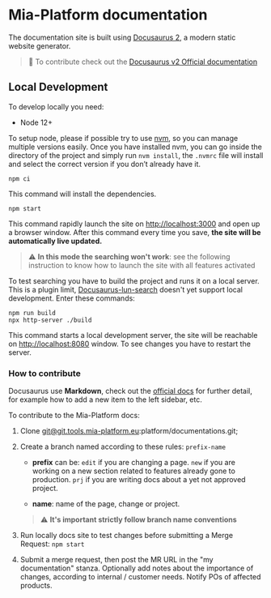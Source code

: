 # Mia-Platform documentation

The documentation site is built using [Docusaurus 2](https://v2.docusaurus.io/), a modern static website generator.

> :memo: To contribute check out the [Docusaurus v2 Official documentation](https://v2.docusaurus.io/docs/)

## Local Development

To develop locally you need:

- Node 12+

To setup node, please if possible try to use [nvm][nvm], so you can manage
multiple versions easily. Once you have installed nvm, you can go inside
the directory of the project and simply run `nvm install`, the `.nvmrc` file
will install and select the correct version if you don’t already have it.

```shell
npm ci
```

This command will install the dependencies.

```shell
npm start
```

This command rapidly launch the site on <http://localhost:3000> and open up a browser window.
After this command every time you save, **the site will be automatically live updated.**

> :warning: **In this mode the searching won't work**: see the following instruction to know how to launch the site with all features activated

To test searching you have to build the project and runs it on a local server. This is a plugin limit, [Docusaurus-lun-search](https://github.com/lelouch77/docusaurus-lunr-search#how-to-use-) doesn't yet support local development. Enter these commands:

```shell
npm run build
npx http-server ./build
```

This command starts a local development server, the site will be reachable on <http://localhost:8080> window. To see changes you have to restart the server.

### How to contribute

Docusaurus use **Markdown**, check out the [official docs](https://v2.docusaurus.io/docs/) for further detail, for example how to add a new item to the left sidebar, etc.

To contribute to the Mia-Platform docs:

1. Clone git@git.tools.mia-platform.eu:platform/documentations.git;
2. Create a branch named according to these rules:
     `prefix-name`
     - **prefix** can be:
      `edit` if you are changing a page.
      `new` if you are working on a new section related to features already gone to production.
      `prj` if you are writing docs about a yet not approved project.

     - **name**: name of the page, change or project.

     > :warning: **It's important strictly follow branch name conventions**

3. Run locally docs site to test changes before submitting a Merge Request: `npm start`
4. Submit a merge request, then post the MR URL in the "my documentation" stanza. Optionally add notes about the importance of changes, according to internal / customer needs. Notify POs of affected products.

[nvm]: https://github.com/creationix/nvm
